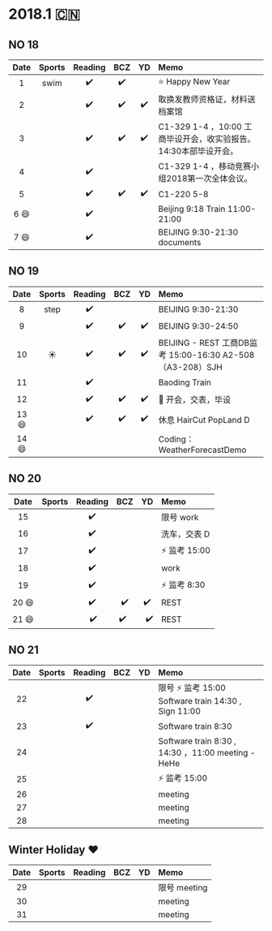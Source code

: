 # 2018.1 :cn:
## NO 18
| Date  | Sports | Reading | BCZ | YD | Memo | 
| :---: | :---: | :---: | :---: | :---: | :--- | 
| 1 | swim | :heavy_check_mark:| :heavy_check_mark: |  | :star: Happy New Year | 
| 2 |  | :heavy_check_mark: | :heavy_check_mark: | :heavy_check_mark: | 取换发教师资格证，材料送档案馆| 
| 3 |  | :heavy_check_mark: | :heavy_check_mark: |  :heavy_check_mark:| C1-329 1-4 ，10:00 工商毕设开会，收实验报告。 14:30本部毕设开会。| 
| 4 |  | :heavy_check_mark: |  |    | C1-329 1-4 ，移动竞赛小组2018第一次全体会议。 | 
| 5 |  | :heavy_check_mark: | :heavy_check_mark: | :heavy_check_mark: | C1-220 5-8  | 
| 6 :smile:|  |  :heavy_check_mark:|  |  | Beijing 9:18 Train 11:00-21:00| 
| 7 :smile: |  |  :heavy_check_mark:|  |  | BEIJING 9:30-21:30 documents| 
## NO 19
| Date  | Sports | Reading | BCZ | YD | Memo | 
| :---: | :---: | :---: | :---: | :---: | :--- | 
| 8 |step  | :heavy_check_mark: |  |  |BEIJING  9:30-21:30| 
| 9 |  | :heavy_check_mark: | :heavy_check_mark: |  :heavy_check_mark:| BEIJING 9:30-24:50 |
| 10 | :sunny: | :heavy_check_mark: | :heavy_check_mark: | :heavy_check_mark: | BEIJING - REST  工商DB监考 15:00-16:30 A2-508 （A3-208）SJH | 
| 11 |  | :heavy_check_mark: |  |  | Baoding Train| 
| 12 |  | :heavy_check_mark:  | :heavy_check_mark:  | :heavy_check_mark:  | :bell: 开会，交表，毕设| 
| 13 :smile: | | :heavy_check_mark:| :heavy_check_mark: | :heavy_check_mark: |休息 HairCut PopLand D| 
| 14 :smile: |  |  |  |  | Coding：WeatherForecastDemo | 
## NO 20
| Date  | Sports | Reading | BCZ | YD | Memo | 
| :---: | :---: | :---: | :---: | :---: | :--- | 
| 15 |  |  :heavy_check_mark: |  |  | 限号 work| 
| 16 |  |  :heavy_check_mark: |  |  | 洗车，交表 D| 
| 17 |  |   :heavy_check_mark:|  |  |:zap: 监考 15:00  | 
| 18 |  | :heavy_check_mark: |  |  | work | 
| 19 |  | :heavy_check_mark: |  |  |:zap: 监考 8:30 |   
| 20 :smile:|  | :heavy_check_mark: | :heavy_check_mark: |:heavy_check_mark:  | REST | 
| 21 :smile:|  |  :heavy_check_mark:  | :heavy_check_mark:   |   :heavy_check_mark: | REST | 
## NO 21
| Date  | Sports | Reading | BCZ | YD | Memo | 
| :---: | :---: | :---: | :---: | :---: | :--- | 
| 22 |  |  :heavy_check_mark: |  |  |限号 :zap: 监考 15:00 Software train 14:30 , Sign 11:00| 
| 23 |  |   :heavy_check_mark:|  |  |Software train 8:30 | 
| 24 |  |  |  |  |Software train 8:30 , 14:30  ，11:00 meeting - HeHe| 
| 25 |  |  |  |  | :zap: 监考 15:00 | 
| 26 |  |  |  |  |  meeting  | 
| 27 |  |  |  |  | meeting | 
| 28 |  |  |  |  | meeting | 
## Winter Holiday :heart:
| Date  | Sports | Reading | BCZ | YD | Memo | 
| :---: | :---: | :---: | :---: | :---: | :--- | 
| 29 |  |  |  |  | 限号 meeting |   
| 30 |  |  |  |  | meeting | 
| 31 |  |  |  |  | meeting | 

